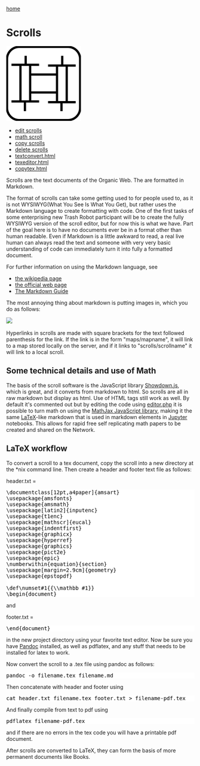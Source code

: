 [home](index.html)

# Scrolls

![](iconsymbols/scroll.svg)

 - [edit scrolls](scrolleditor.html)
 - [math scroll](mathuser.php?scroll=scrolls/math.md)
 - [copy scrolls](copy.html)
 - [delete scrolls](scrolldelete.html)
 - [textconvert.html](textconvert.html)
 - [texeditor.html](texeditor.html)
 - [copytex.html](copytex.html)

Scrolls are the text documents of the Organic Web.  The are formatted in Markdown.  

The format of scrolls can take some getting used to for people used to, as it is not WYSIWYG(What You See Is What You Get), but rather uses the Markdown language to create formatting with code.  One of the first tasks of some enterprising new Trash Robot participant will be to create the fully WYSIWYG version of the scroll editor, but for now this is what we have.  Part of the goal here is to have no documents ever be in a format other than human readable.  Even if Markdown is a little awkward to read, a real live human can always read the text and someone with very very basic understanding of code can immediately turn it into fully a formatted document.  


For further information on using the Markdown language, see 

- [the wikipedia page](https://en.wikipedia.org/wiki/Markdown)
- [the official web page](https://daringfireball.net/projects/markdown/)
- [The Markdown Guide](https://www.markdownguide.org/)

The most annoying thing about markdown is putting images in, which you do as follows:

![](https://i.imgur.com/FCGxWiv.png)

Hyperlinks in scrolls are made with square brackets for the text followed parenthesis for the link.  If the link is in the form "maps/mapname", it will link to a map stored locally on the server, and if it links to "scrolls/scrollname" it will link to a local scroll.  

## Some technical details and use of Math

The basis of the scroll software is the JavaScript library [Showdown.js](http://showdownjs.com/), which is great, and it converts from markdown to html.  So scrolls are all in raw markdown but display as html.  Use of HTML tags still work as well.  By default it's commented out but by editing the code using [editor.php](editor.php) it is possible to turn math on using the [MathJax JavaScript library](https://www.mathjax.org/), making it the same [LaTeX](https://www.latex-project.org/)-like markdown that is used in markdown elements in [Jupyter](https://jupyter.org/) notebooks.  This allows for rapid free self replicating math papers to be created and shared on the Network.

## LaTeX workflow

To convert a scroll to a tex document, copy the scroll into a new directory at the *nix command line.  Then create a header and footer text file as follows:

header.txt = 

<pre style = "background-color:white;color:black">
\documentclass[12pt,a4paper]{amsart}
\usepackage{amsfonts}
\usepackage{amsmath}
\usepackage[latin2]{inputenc}
\usepackage{t1enc}
\usepackage[mathscr]{eucal}
\usepackage{indentfirst}
\usepackage{graphicx}
\usepackage{hyperref}
\usepackage{graphics}
\usepackage{pict2e}
\usepackage{epic}
\numberwithin{equation}{section}
\usepackage[margin=2.9cm]{geometry}
\usepackage{epstopdf} 

\def\numset#1{{\\mathbb #1}}
\begin{document}
</pre>

and 

footer.txt = 

<pre style = "background-color:white;color:black">
\end{document}
</pre>

in the new project directory using your favorite text editor.  Now be sure you have [Pandoc](https://pandoc.org/) installed, as well as pdflatex, and any stuff that needs to be installed for latex to work.

Now convert the scroll to a .tex file using pandoc as follows:

<pre style = "background-color:white;color:black">
pandoc -o filename.tex filename.md
</pre>

Then concatenate with header and footer using 

<pre style = "background-color:white;color:black">
cat header.txt filename.tex footer.txt > filename-pdf.tex
</pre>

And finally compile from text to pdf using

<pre style = "background-color:white;color:black">
pdflatex filename-pdf.tex
</pre>

and if there are no errors in the tex code you will have a printable pdf document.

After scrolls are converted to LaTeX, they can form the basis of more permanent documents like Books.
